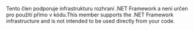 <span data-ttu-id="0a17a-101">Tento člen podporuje infrastrukturu rozhraní .NET Framework a není určen pro použití přímo v kódu.</span><span class="sxs-lookup"><span data-stu-id="0a17a-101">This member supports the .NET Framework infrastructure and is not intended to be used directly from your code.</span></span>